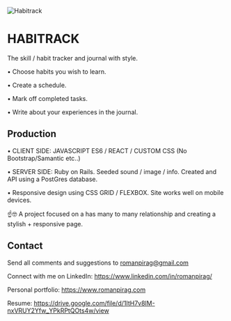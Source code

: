 
![Habitrack](https://i.imgur.com/JkJmtH0.png)

# HABITRACK
The skill / habit tracker and journal with style. 

• Choose habits you wish to learn. 

• Create a schedule. 

• Mark off completed tasks. 

• Write about your experiences in the journal. 

## Production 

• CLIENT SIDE: JAVASCRIPT ES6 / REACT / CUSTOM CSS (No Bootstrap/Samantic etc..)

• SERVER SIDE: Ruby on Rails. Seeded sound / image / info. Created and  API using a PostGres database. 

• Responsive design using CSS GRID / FLEXBOX. Site works well on mobile devices. 

☝️🤓 A project focused on a has many to many relationship and creating a stylish + responsive page. 

## Contact

Send all comments and suggestions to romanpirag@gmail.com

Connect with me on LinkedIn: 
https://www.linkedin.com/in/romanpirag/

Personal portfolio: 
https://www.romanpirag.com 

Resume: 
https://drive.google.com/file/d/1ItH7v8lM-nxVRUY2Yfw_YPkRPtQOts4w/view